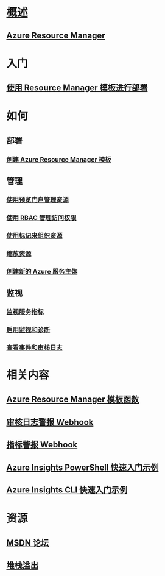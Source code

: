 # [概述](../azure-portal-overview.md)
## [Azure Resource Manager](../azure-resource-manager/resource-group-overview.md)

# 入门
## [使用 Resource Manager 模板进行部署](../azure-resource-manager/resource-group-template-deploy.md)

# 如何
## 部署
### [创建 Azure Resource Manager 模板](../azure-resource-manager/resource-group-authoring-templates.md)

## 管理
### [使用预览门户管理资源](../azure-resource-manager/resource-group-portal.md)
### [使用 RBAC 管理访问权限](../active-directory/role-based-access-control-configure.md)
### [使用标记来组织资源](../azure-resource-manager/resource-group-using-tags.md)
### [缩放资源](../monitoring-and-diagnostics/insights-how-to-scale.md)
### [创建新的 Azure 服务主体](../azure-resource-manager/resource-group-create-service-principal-portal.md)
## 监视
### [监视服务指标](../monitoring-and-diagnostics/insights-how-to-customize-monitoring.md)
### [启用监视和诊断](../monitoring-and-diagnostics/insights-how-to-use-diagnostics.md)


### [查看事件和审核日志](../monitoring-and-diagnostics/insights-debugging-with-events.md)

# 相关内容
## [Azure Resource Manager 模板函数](../azure-resource-manager/resource-group-template-functions.md)


## [审核日志警报 Webhook](../monitoring-and-diagnostics/insights-auditlog-to-webhook-email.md)
## [指标警报 Webhook](../monitoring-and-diagnostics/insights-webhooks-alerts.md)
## [Azure Insights PowerShell 快速入门示例](../monitoring-and-diagnostics/insights-powershell-samples.md)
## [Azure Insights CLI 快速入门示例](../monitoring-and-diagnostics/insights-cli-samples.md)

# 资源
## [MSDN 论坛](https://social.msdn.microsoft.com/Forums/en-US/home?forum=windowsazuremanagement) 
## [堆栈溢出](http://stackoverflow.com/questions/tagged/azure-management-portal)






